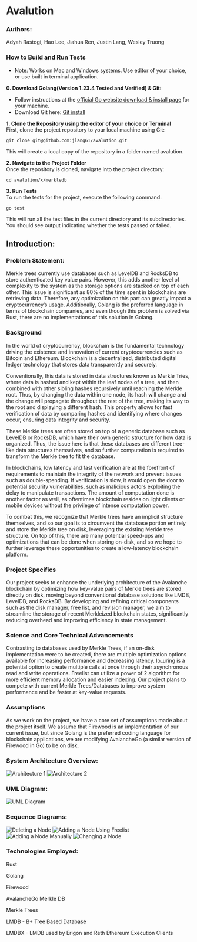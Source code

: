 # Avalution

### Authors:

Adyah Rastogi, Hao Lee, Jiahua Ren, Justin Lang, Wesley Truong


### How to Build and Run Tests <br>
* Note: Works on Mac and Windows systems. Use editor of your choice, or use built in terminal application. <br>

**0. Download Golang(Version 1.23.4 Tested and Verified) & Git:**
- Follow instructions at the [official Go website download & install page](https://go.dev/doc/install) for your machine. 
- Download Git here: [Git install](https://git-scm.com/downloads)

**1. Clone the Repository using the editor of your choice or Terminal** <br>
First, clone the project repository to your local machine using Git:

```
git clone git@github.com:jlang61/avalution.git
```
This will create a local copy of the repository in a folder named avalution.

**2. Navigate to the Project Folder** <br>
Once the repository is cloned, navigate into the project directory:

```
cd avalution/x/merkledb
```
**3. Run Tests** <br>
To run the tests for the project, execute the following command:

```
go test
```
This will run all the test files in the current directory and its subdirectories. You should see output indicating whether the tests passed or failed.


## Introduction:

### Problem Statement:

Merkle trees currently use databases such as LevelDB and RocksDB to store authenticated key value pairs. However, this adds another level of complexity to the system as the storage options are stacked on top of each other. This issue is significant as 80% of the time spent in blockchains are retrieving data. Therefore, any optimization on this part can greatly impact a cryptocurrency’s usage. Additionally, Golang is the preferred language in terms of blockchain companies, and even though this problem is solved via Rust, there are no implementations of this solution in Golang.

### Background

In the world of cryptocurrency, blockchain is the fundamental technology driving the existence and innovation of current cryptocurrencies such as Bitcoin and Ethereum. Blockchain is a decentralized, distributed digital ledger technology that stores data transparently and securely. 

Conventionally, this data is stored in data structures known as Merkle Tries, where data is hashed and kept within the leaf nodes of a tree, and then combined with other sibling hashes recursively until reaching the Merkle root. Thus, by changing the data within one node, its hash will change and the change will propagate throughout the rest of the tree, making its way to the root and displaying a different hash. This property allows for fast verification of data by comparing hashes and identifying where changes occur, ensuring data integrity and security.

These Merkle trees are often stored on top of a generic database such as LevelDB or RocksDB, which have their own generic structure for how data is organized. Thus, the issue here is that these databases are different tree-like data structures themselves, and so further computation is required to transform the Merkle tree to fit the database.

In blockchains, low latency and fast verification are at the forefront of requirements to maintain the integrity of the network and prevent issues such as double-spending. If verification is slow, it would open the door to potential security vulnerabilities, such as malicious actors exploiting the delay to manipulate transactions. The amount of computation done is another factor as well, as oftentimes blockchain resides on light clients or mobile devices without the privilege of intense computation power.

To combat this, we recognize that Merkle trees have an implicit structure themselves, and so our goal is to circumvent the database portion entirely and store the Merkle tree on disk, leveraging the existing Merkle tree structure. On top of this, there are many potential speed-ups and optimizations that can be done when storing on-disk, and so we hope to further leverage these opportunities to create a low-latency blockchain platform.

### Project Specifics

Our project seeks to enhance the underlying architecture of the Avalanche blockchain by optimizing how key-value pairs of Merkle trees are stored directly on disk, moving beyond conventional database solutions like LMDB, LevelDB, and RocksDB. By developing and refining critical components such as the disk manager, free list, and revision manager, we aim to streamline the storage of recent Merkleized blockchain states, significantly reducing overhead and improving efficiency in state management.

### Science and Core Technical Advancements

Contrasting to databases used by Merkle Trees, if an on-disk implementation were to be created, there are multiple optimization options available for increasing performance and decreasing latency. Io_uring is a potential option to create multiple calls at once through their asynchronous read and write operations. Freelist can utilize a power of 2 algorithm for more efficient memory allocation and easier indexing. Our project plans to compete with current Merkle Trees/Databases to improve system performance and be faster at key-value requests.

### Assumptions

As we work on the project, we have a core set of assumptions made about the project itself. We assume that Firewood is an implementation of our current issue, but since Golang is the preferred coding language for blockchain applications, we are modifying AvalancheGo (a similar version of Firewood in Go) to be on disk.

### System Architecture Overview:

![Architecture 1](images/arch1.png)
![Architecture 2](images/arch2.png)

### UML Diagram:
![UML Diagram](images/UML_class.png)

### Sequence Diagrams:

![Deleting a Node](images/delete_node.png)
![Adding a Node Using Freelist](images/add_node_freelist.png)
![Adding a Node Manually](images/adding_node_no_space.png)
![Changing a Node](images/changing_node.png)

### Technologies Employed:

Rust

Golang

Firewood

AvalancheGo Merkle DB

Merkle Trees

LMDB - B+ Tree Based Database

LMDBX - LMDB used by Erigon and Reth Ethereum Execution Clients
